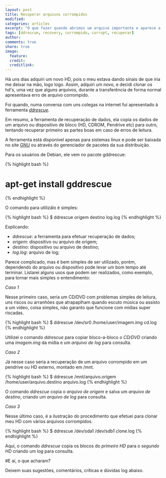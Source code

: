 ```yaml
---
layout: post
title: Recuperar arquivos corrompidos
modified:
categories: articles
excerpt: "O que fazer quando abrimos um arquivo importante e aparece a mensagem de arquivo corrompido?"
tags: [ddrescue, recovery, corrompido, corrupt, recuperar]
author:
comments: true
share: true
image:
  feature:
  credit:
  creditlink:
---
```


Há uns dias adquiri um novo HD, pois o meu estava dando sinais de que iria me
deixar na mão, logo logo. Assim, adquiri um novo, e decidi clonar os hd's, uma
vez que alguns arquivos, durante a transferência de forma normal apresentava
erro de arquivo corrompido.

Foi quando, numa conversa com uns colegas na internet fui apresentado à
ferramenta [*ddrescue*](http://www.gnu.org/software/ddrescue/manual/ddrescue_manual.html).

Em resumo, a ferramenta de recuperação de dados, ela copia os dados de um
arquivo ou dispositivo de bloco (HD, CDROM, Pendrive etc) para outro, tentando
recuperar primeiro as partes boas em caso de erros de leitura.

A ferramenta está disponível apenas para sistemas linux e pode ser baixada no
site [GNU](http://gnu.c3sl.ufpr.br/ftp/ddrescue/) ou através do gerenciador de
pacotes da sua distribuição.

Para os usuários de Debian, ele vem no pacote gddrescue:

{% highlight bash %}
# apt-get install gddrescue
{% endhighlight %}

O comando para utilizálo é simples:

{% highlight bash %}
$ ddrescue origem destino log.log
{% endhighlight %}

Explicando:
* *ddrescue*: a ferramenta para efetuar recuperação de dados;
* *origem*: dispositivo ou arquivo de origem;
* *destino*: dispositivo ou arquivo de destino;
* *log.log*: arquivo de log;

Parece complicado, mas é bem simples de ser utilizado, porém, dependendo do
arquivo ou dispositivo pode levar um bom tempo até terminar. Listarei alguns
usos que podem ser realizados, como exemplo, para tornar mais simples o
entendimento:

*Caso 1*

Nesse primeiro caso, seria um CD/DVD com problemas simples de leitura, uns
riscos ou arranhões que atrapaplham quando escuto música ou assisto a um vídeo,
coisa simples, não garanto que funcione com mídias super riscadas.

{% highlight bash %}
$ ddrescue /dev/sr0 /home/user/imagem.img cd.log
{% endhighlight %}

Utilizei o comando *ddrescue* para copiar bloco-a-bloco o *CD/DVD* criando uma
*imagem.img* da mídia e um *arquivo de log* para consulta.

*Caso 2*

Já nesse caso seria a recuperação de um arquivo corrompido em um pendrive ou HD
externo, montado em /mnt.

{% highlight bash %}
$ ddrescue /mnt/arquivo.origem /home/user/arquivo.destino arquivo.log
{% endhighlight %}

O comando *ddrescue* copia o *arquivo de origem* e salva um *arquivo de
destino*, criando um *arquivo de log* para consulta.

*Caso 3*

Nesse último caso, é a ilustração do procedimento que efetuei para clonar meu HD
com vários arquivos corrompidos.

{% highlight bash %}
$ ddrescue /dev/sda1 /dev/sdb1 clone.log
{% endhighlight %}

Aqui, o comando *ddrescue* copia os blocos do *primeiro HD* para o *segundo HD*
criando um *log* para consulta.

#E aí, o que acharam?

Deixem suas sugestões, comentários, críticas e dúvidas log abaixo.
